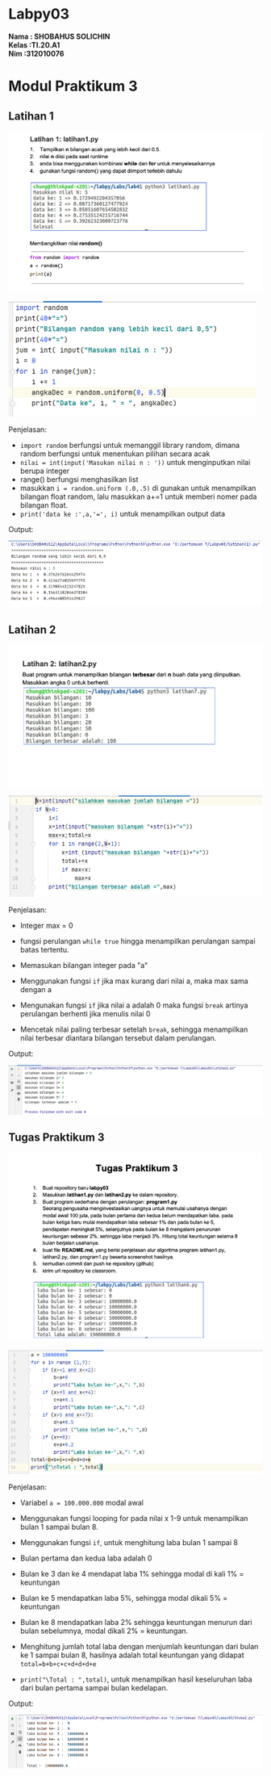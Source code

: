 # Labpy03

**Nama : SHOBAHUS SOLICHIN** <br>
**Kelas :TI.20.A1** <br>
**Nim :312010076** <br>

# Modul Praktikum 3
## Latihan 1

![Latiahn1](foto1/praktikum1.png)

![code-1-3](foto1/praktikum2.PNG)

Penjelasan:
* ``import random`` berfungsi untuk memanggil library random, dimana random berfungsi untuk menentukan pilihan secara acak
* ``nilai = int(input('Masukan nilai n : '))`` untuk menginputkan nilai berupa integer
* range() berfungsi menghasilkan list
* masukkan ``i = random.uniform (.0,.5)`` di gunakan untuk menampilkan bilangan float random, lalu masukkan a+=1 untuk memberi nomer pada 
bilangan float.
* ``print('data ke :',a,'=', i)`` untuk menampilkan output data

Output:

![latihan2.2](foto1/praktikum3.PNG)

## Latihan 2
![latihan2-modul3](foto1/praktikum4.png)

![code-2-3](foto1/input.PNG)

Penjelasan:
* Integer max = 0

* fungsi perulangan ``while true`` hingga menampilkan perulangan sampai batas tertentu.

* Memasukan bilangan integer pada "a"

* Menggunakan fungsi ``if`` jika max kurang dari nilai a, maka max sama dengan a

* Mengunakan fungsi ``if`` jika nilai a adalah 0 maka fungsi ``break`` artinya perulangan berhenti jika menulis nilai 0

* Mencetak nilai paling terbesar setelah ``break``, sehingga menampilkan nilai terbesar diantara bilangan tersebut dalam perulangan.

Output:

![latihan-2-outmodul-3](foto1/hasil.PNG)


## Tugas Praktikum 3
![program-1-modul3](foto1/Tugas.png)

![code-3-3](foto1/slamet12.PNG)

Penjelasan:
* Variabel ``a = 100.000.000`` modal awal

* Menggunakan fungsi looping for pada nilai x 1-9 untuk menampilkan bulan 1 sampai bulan 8.

* Menggunakan fungsi ``if``, untuk menghitung laba bulan 1 sampai 8

* Bulan pertama dan kedua laba adalah 0

* Bulan ke 3 dan ke 4 mendapat laba 1% sehingga modal di kali 1% = keuntungan

* Bulan ke 5 mendapatkan laba 5%, sehingga modal dikali 5% = keuntungan

* Bulan ke 8 mendapatkan laba 2% sehingga keuntungan menurun dari bulan sebelumnya, modal dikali 2% = keuntungan.

* Menghitung jumlah total laba dengan menjumlah keuntungan dari bulan ke 1 sampai bulan 8, hasilnya adalah total keuntungan yang didapat 
``total=b+b+c+c+d+d+d+e``

* ``print("\Total : ",total)``, untuk menampilkan hasil keseluruhan laba dari bulan pertama sampai bulan kedelapan.

Output:

![program-1-out-modul3](foto1/praktikum5.PNG)





































































